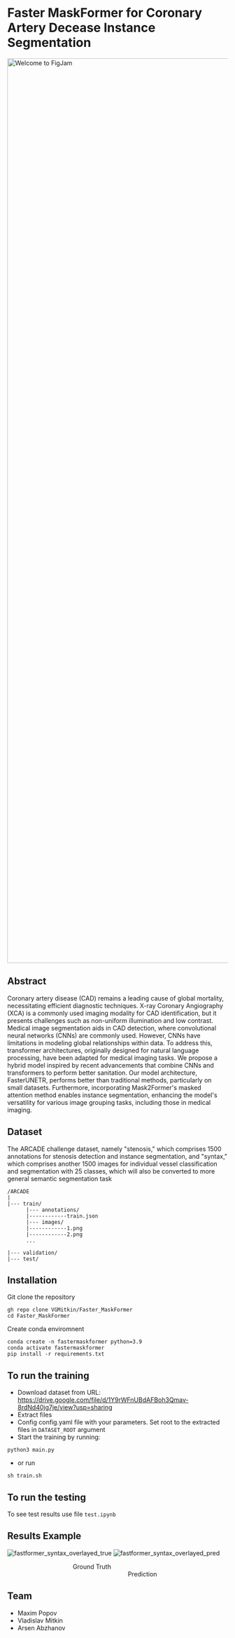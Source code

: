 # Faster MaskFormer for Coronary Artery Decease Instance Segmentation
 <img width="2066" alt="Welcome to FigJam" src="https://github.com/VGMitkin/CV703_final/assets/91109627/bd7b2072-77f3-43ac-9cbc-4b9092396fb7">


 ## Abstract
Coronary artery disease (CAD) remains a leading cause of global mortality, necessitating efficient diagnostic techniques. X-ray Coronary Angiography (XCA) is a commonly used imaging modality for CAD identification, but it presents challenges such as non-uniform illumination and low contrast. Medical image segmentation aids in CAD detection, where convolutional neural networks (CNNs) are commonly used. However, CNNs have limitations in modeling global relationships within data. To address this, transformer architectures, originally designed for natural language processing, have been adapted for medical imaging tasks. We propose a hybrid model inspired by recent advancements that combine CNNs and transformers to perform better sanitation. Our model architecture, FasterUNETR, performs better than traditional methods, particularly on small datasets. Furthermore, incorporating Mask2Former's masked attention method enables instance segmentation, enhancing the model's versatility for various image grouping tasks, including those in medical imaging.


## Dataset 
The ARCADE challenge dataset, namely "stenosis," which comprises 1500 annotations for stenosis detection and instance segmentation, and "syntax," which comprises another 1500 images for individual vessel classification and segmentation with 25 classes, which will also be converted to more general semantic segmentation task
```
/ARCADE
|
|--- train/
      |--- annotations/
      |------------train.json
      |--- images/
      |------------1.png
      |------------2.png
      ...
      
|--- validation/
|--- test/
```

## Installation

Git clone the repository

```
gh repo clone VGMitkin/Faster_MaskFormer
cd Faster_MaskFormer
```

Create conda enviromnent 

```
conda create -n fastermaskformer python=3.9
conda activate fastermaskformer
pip install -r requirements.txt
```

## To run the training

- Download dataset from URL: https://drive.google.com/file/d/1Y9rWFnUBdAFBoh3Qmav-8rdNd40jg7je/view?usp=sharing
- Extract files
- Config config.yaml file with your parameters. Set root to the extracted files in `DATASET_ROOT` argument
- Start the training by running:
```
python3 main.py 
```
- or run 

```
sh train.sh
```
## To run the testing

To see test results use file `test.ipynb`

## Results Example

![fastformer_syntax_overlayed_true](https://github.com/VGMitkin/Faster_MaskFormer/assets/91109627/acbadc6a-a170-42a4-a5ec-4b8ab97020d2)
![fastformer_syntax_overlayed_pred](https://github.com/VGMitkin/Faster_MaskFormer/assets/91109627/a85bfa83-5698-4554-b6fa-7c0f3d628198)

                                      Ground Truth                                                                       Prediction

## Team
- Maxim Popov
- Vladislav Mitkin
- Arsen Abzhanov
